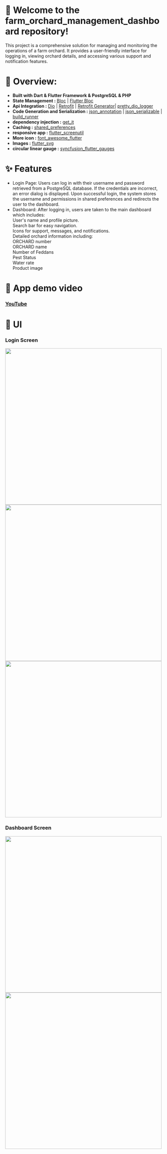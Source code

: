 # 🚀 Welcome to the farm_orchard_management_dashboard repository!

This project is a comprehensive solution for managing and monitoring the operations of a farm orchard. It provides a user-friendly interface for logging in, viewing orchard details, and accessing various support and notification features.

# 🔧 Overview:

* **Built with Dart & Flutter Framework & PostgreSQL & PHP**<br>
* **State Management :** [Bloc](https://pub.dev/packages/bloc) | [Flutter Bloc](https://pub.dev/packages/flutter_bloc)
* **Api Integration :** [Dio](https://pub.dev/packages/dio) | [Retrofit](https://pub.dev/packages/retrofit) | [Retrofit Generator](https://pub.dev/packages/retrofit_generator)| [pretty_dio_logger](https://pub.dev/packages/pretty_dio_logger)<br>
* **Code Generation and Serialization :** [json_annotation](https://pub.dev/packages/json_annotation) | [json_serializable](https://pub.dev/packages/json_serializable) | [build_runner](https://pub.dev/packages/build_runner)<br>
* **dependency injection :** [get_it](https://pub.dev/packages/get_it)<br>
* **Caching :** [shared_preferences](https://pub.dev/packages/shared_preferences)<br>
* **responsive app :** [flutter_screenutil](https://pub.dev/packages/flutter_screenutil)<br>
* **More icon :** [font_awesome_flutter](https://pub.dev/packages/font_awesome_flutter)<br>
* **Images :** [flutter_svg](https://pub.dev/packages/flutter_svg)<br>
* **circular linear gauge :** [syncfusion_flutter_gauges](https://pub.dev/packages/syncfusion_flutter_gauges)<br>


# ✨ Features

* Login Page: Users can log in with their username and password retrieved from a PostgreSQL database. If the credentials are incorrect, an error dialog is displayed. Upon successful login, the system stores the username and permissions in shared preferences and redirects the user to the dashboard.
* Dashboard: After logging in, users are taken to the main dashboard which includes:<br>
    User's name and profile picture.<br>
    Search bar for easy navigation.<br>
    Icons for support, messages, and notifications.<br>
    Detailed orchard information including:<br>
      ORCHARD number<br>
      ORCHARD name<br>
      Number of Feddans<br>
      Pest Status<br>
      Water rate<br>
      Product image<br>

# 🌟 App demo video

### [YouTube](https://youtu.be/hrSgS0VXvcs?si=vIvF84JKlruH0M-5)

# 🎨 UI

### Login Screen

<img src="https://github.com/user-attachments/assets/e7768711-3215-43ea-8f0e-97076f21cc42" width="500">
<img src="https://github.com/user-attachments/assets/9b0ea125-cf96-4f1e-9fc8-782f592a8180" width="500">
<img src="https://github.com/user-attachments/assets/22b0b27c-123d-48cd-925c-03dac1f8cffb" width="500">

### Dashboard Screen

<img src="https://github.com/user-attachments/assets/f55d4af8-2db2-48ce-b717-a3fbdf1364e4" width="500">
<img src="https://github.com/user-attachments/assets/891d8423-7cdd-4019-a8c6-6799d12a837e" width="500">


